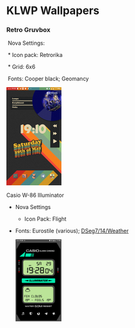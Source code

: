 # KLWP Wallpapers

### Retro Gruvbox

​	Nova Settings:

​		* Icon pack: Retrorika

​		* Grid: 6x6

​	Fonts: Cooper black; Geomancy

<img src="./previews/retro_gruvbox.png" style="zoom:25%;" />

Casio W-86 Illuminator

* Nova Settings

  * Icon Pack: Flight

* Fonts: Eurostile (various); [DSeg7/14/Weather](https://www.keshikan.net/fonts-e.html)

  <img src="./previews/Casio_W_86_Illuminator.png" width="25%;" />
